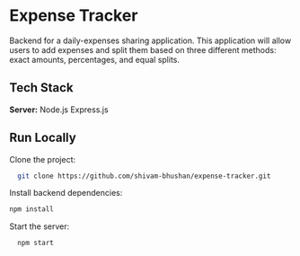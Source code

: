 # Expense Tracker

Backend for a daily-expenses sharing application. This
application will allow users to add expenses and split them based on three
different methods: exact amounts, percentages, and equal splits. 

## Tech Stack

**Server:** Node.js
Express.js


## Run Locally

Clone the project:

```bash
  git clone https://github.com/shivam-bhushan/expense-tracker.git
```


Install backend dependencies:

```bash
npm install
```

Start the server:

```bash
  npm start
```
